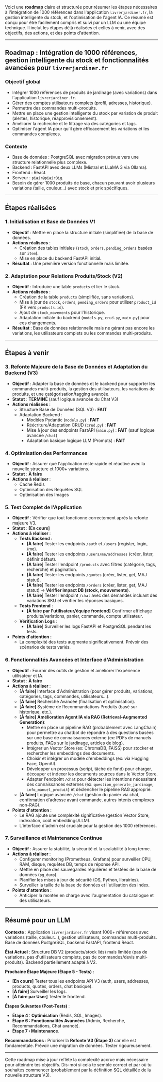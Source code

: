 Voici une **roadmap** claire et structurée pour résumer les étapes nécessaires à l'intégration de 1000 références dans l'application `livrerjardiner.fr`, la gestion intelligente du stock, et l'optimisation de l'agent IA. Ce résumé est conçu pour être facilement compris et suivi par un LLM ou une équipe technique. Il inclut les étapes déjà réalisées et celles à venir, avec des objectifs, des actions, et des points d'attention.

---

## Roadmap : Intégration de 1000 références, gestion intelligente du stock et fonctionnalités avancées pour `livrerjardiner.fr`

### Objectif global
- Intégrer 1000 références de produits de jardinage (avec variations) dans l'application `livrerjardiner.fr`.
- Gérer des comptes utilisateurs complets (profil, adresses, historique).
- Permettre des commandes multi-produits.
- Mettre en place une gestion intelligente du stock par variation de produit (alertes, historique, réapprovisionnement).
- Améliorer la recherche et le filtrage via des catégories et tags.
- Optimiser l'agent IA pour qu'il gère efficacement les variations et les commandes complexes.

### Contexte
- Base de données : PostgreSQL avec migration prévue vers une structure relationnelle plus complexe.
- Backend : FastAPI avec deux LLMs (Mistral et LLaMA 3 via Ollama).
- Frontend : React.
- Serveur : `piair@piairBig`.
- Besoin de gérer 1000 produits de base, chacun pouvant avoir plusieurs variations (taille, couleur...) avec stock et prix spécifiques.

---

## Étapes réalisées

### 1. Initialisation et Base de Données V1
- **Objectif** : Mettre en place la structure initiale (simplifiée) de la base de données.
- **Actions réalisées** :
  - Création des tables initiales (`stock`, `orders`, `pending_orders` basées sur `item`).
  - Mise en place du backend FastAPI initial.
- **Résultat** : Une première version fonctionnelle mais limitée.

### 2. Adaptation pour Relations Produits/Stock (V2)
- **Objectif** : Introduire une table `products` et lier le stock.
- **Actions réalisées** :
  - Création de la table `products` (simplifiée, sans variations).
  - Mise à jour de `stock`, `orders`, `pending_orders` pour utiliser `product_id` (FK vers `products.id`).
  - Ajout de `stock_movements` pour l'historique.
  - Adaptation initiale du backend (`models.py`, `crud.py`, `main.py`) pour ces changements.
- **Résultat** : Base de données relationnelle mais ne gérant pas encore les variations, les utilisateurs complets ou les commandes multi-produits.

---

## Étapes à venir

### 3. Refonte Majeure de la Base de Données et Adaptation du Backend (V3)
- **Objectif** : Adapter la base de données et le backend pour supporter les commandes multi-produits, la gestion des utilisateurs, les variations de produits, et une catégorisation/tagging avancée.
- **Statut** : **TERMINÉ** (sauf logique avancée du Chat V3)
- **Actions réalisées** :
    - Structure Base de Données (SQL V3) : **FAIT**
    - Adaptation Backend :
        - Modèles Pydantic (`models.py`) : **FAIT**
        - Réécriture/Adaptation CRUD (`crud.py`) : **FAIT**
        - Mise à jour des endpoints FastAPI (`main.py`) : **FAIT** (sauf logique avancée `/chat`)
        - Adaptation basique logique LLM (Prompts) : **FAIT**

### 4. Optimisation des Performances
- **Objectif** : Assurer que l'application reste rapide et réactive avec la nouvelle structure et 1000+ variations.
- **Statut** : **À faire**
- **Actions à réaliser** :
    - Cache Redis
    - Optimisation des Requêtes SQL
    - Optimisation des Images

### 5. Test Complet de l'Application
- **Objectif** : Vérifier que tout fonctionne correctement après la refonte majeure V3.
- **Statut** : **[En cours]**
- **Actions à réaliser** :
  - **Tests Backend** :
    - **[À faire]** Tester les endpoints `/auth` et `/users` (register, login, /me).
    - **[À faire]** Tester les endpoints `/users/me/addresses` (créer, lister, définir défaut).
    - **[À faire]** Tester l'endpoint `/products` avec filtres (catégorie, tags, recherche) et pagination.
    - **[À faire]** Tester les endpoints `/quotes` (créer, lister, get, MAJ statut).
    - **[À faire]** Tester les endpoints `/orders` (créer, lister, get, MAJ statut) -> **Vérifier impact DB (stock, mouvements)**.
    - **[À faire]** Tester l'endpoint `/chat` avec des demandes incluant des variations SKU et vérifier les réponses basiques.
  - **Tests Frontend** :
    - **[À faire par l'utilisateur/équipe frontend]** Confirmer affichage produits/variations, panier, commande, compte utilisateur.
  - **Vérification Logs** :
    - **[À faire]** Surveiller les logs FastAPI et PostgreSQL pendant les tests.
- **Points d'attention** :
  - La complexité des tests augmente significativement. Prévoir des scénarios de tests variés.

### 6. Fonctionnalités Avancées et Interface d'Administration
- **Objectif** : Fournir des outils de gestion et améliorer l'expérience utilisateur et IA.
- **Statut** : **À faire**
- **Actions à réaliser** :
    - **[À faire]** Interface d'Administration (pour gérer produits, variations, catégories, tags, commandes, utilisateurs...).
    - **[À faire]** Recherche Avancée (finalisation et optimisation).
    - **[À faire]** Système de Recommandations Produits (basé sur historique, etc.).
    - **[À faire]** **Amélioration Agent IA via RAG (Retrieval-Augmented Generation)**:
        - Mettre en place un pipeline RAG (probablement avec LangChain) pour permettre au chatbot de répondre à des questions basées sur une base de connaissances externe (ex: PDFs de manuels produits, FAQs sur le jardinage, articles de blog).
        - Intégrer un Vector Store (ex: ChromaDB, FAISS) pour stocker et rechercher les embeddings des documents.
        - Choisir et intégrer un modèle d'embeddings (ex: via Hugging Face, OpenAI).
        - Développer un processus (script, tâche de fond) pour charger, découper et indexer les documents sources dans le Vector Store.
        - Adapter l'endpoint `/chat` pour détecter les intentions nécessitant des connaissances externes (ex: `question_generale_jardinage`, `info_manuel_produit`) et déclencher le pipeline RAG approprié.
    - **[À faire]** Logique avancée `/chat` (gestion du panier via chat, confirmation d'adresse avant commande, autres intents complexes non-RAG).
- **Points d'attention** :
    - Le RAG ajoute une complexité significative (gestion Vector Store, indexation, coût embeddings/LLM).
    - L'interface d'admin est cruciale pour la gestion des 1000 références.

### 7. Surveillance et Maintenance Continue
- **Objectif** : Assurer la stabilité, la sécurité et la scalabilité à long terme.
- **Actions à réaliser** :
  - Configurer monitoring (Prometheus, Grafana) pour surveiller CPU, RAM, disque, requêtes DB, temps de réponse API.
  - Mettre en place des sauvegardes régulières et testées de la base de données (`pg_dump`).
  - Planifier les mises à jour de sécurité (OS, Python, librairies).
  - Surveiller la taille de la base de données et l'utilisation des index.
- **Points d'attention** :
  - Anticiper la montée en charge avec l'augmentation du catalogue et des utilisateurs.

---

## Résumé pour un LLM

**Contexte** : Application `livrerjardiner.fr` visant 1000+ références avec variations (taille, couleur...), gestion utilisateurs, commandes multi-produits. Base de données PostgreSQL, backend FastAPI, frontend React.

**État Actuel** : Structure DB V2 (products/stock liés) mais limitée (pas de variations, pas d'utilisateurs complets, pas de commandes/devis multi-produits). Backend partiellement adapté à V2.

**Prochaine Étape Majeure (Étape 5 - Tests)** :
- **[En cours]** Tester tous les endpoints API V3 (auth, users, addresses, products, quotes, orders, chat basique).
- **[À faire]** Surveiller les logs.
- **[À faire par User]** Tester le frontend.

**Étapes Suivantes (Post-Tests)** :
- **Étape 4 : Optimisation** (Redis, SQL, Images).
- **Étape 6 : Fonctionnalités Avancées** (Admin, Recherche, Recommandations, Chat avancé).
- **Étape 7 : Maintenance**.

**Recommandations** : Prioriser la **Refonte V3 (Étape 3)** car elle est fondamentale. Prévoir une migration de données. Tester rigoureusement.

---

Cette roadmap mise à jour reflète la complexité accrue mais nécessaire pour atteindre tes objectifs. Dis-moi si cela te semble correct et par où tu souhaites commencer (probablement par la définition SQL détaillée de la nouvelle structure V3).